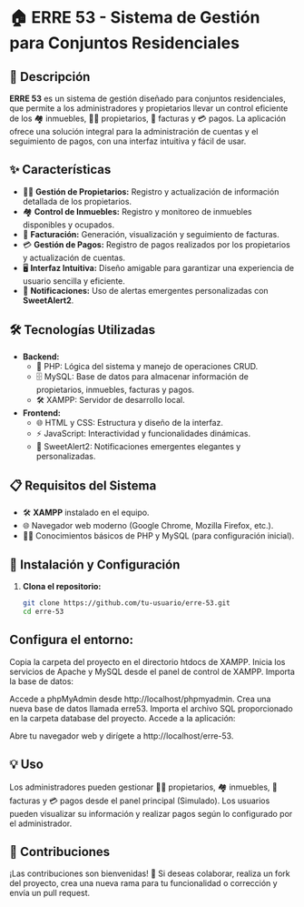 # 🏠 ERRE 53 - Sistema de Gestión para Conjuntos Residenciales

## 📖 Descripción

**ERRE 53** es un sistema de gestión diseñado para conjuntos residenciales, que permite a los administradores y propietarios llevar un control eficiente de los 🏘️ inmuebles, 🧑‍💼 propietarios, 📄 facturas y 💳 pagos. La aplicación ofrece una solución integral para la administración de cuentas y el seguimiento de pagos, con una interfaz intuitiva y fácil de usar.

## ✨ Características

- 🧑‍💼 **Gestión de Propietarios:** Registro y actualización de información detallada de los propietarios.
- 🏘️ **Control de Inmuebles:** Registro y monitoreo de inmuebles disponibles y ocupados.
- 📄 **Facturación:** Generación, visualización y seguimiento de facturas.
- 💳 **Gestión de Pagos:** Registro de pagos realizados por los propietarios y actualización de cuentas.
- 🖥️ **Interfaz Intuitiva:** Diseño amigable para garantizar una experiencia de usuario sencilla y eficiente.
- 🔔 **Notificaciones:** Uso de alertas emergentes personalizadas con **SweetAlert2**.

## 🛠️ Tecnologías Utilizadas

- **Backend:**
  - 🐘 PHP: Lógica del sistema y manejo de operaciones CRUD.
  - 🗄️ MySQL: Base de datos para almacenar información de propietarios, inmuebles, facturas y pagos.
  - 🛠️ XAMPP: Servidor de desarrollo local.
- **Frontend:**
  - 🌐 HTML y CSS: Estructura y diseño de la interfaz.
  - ⚡ JavaScript: Interactividad y funcionalidades dinámicas.
  - 🎨 SweetAlert2: Notificaciones emergentes elegantes y personalizadas.

## 📋 Requisitos del Sistema

- 🛠️ **XAMPP** instalado en el equipo.
- 🌐 Navegador web moderno (Google Chrome, Mozilla Firefox, etc.).
- 🧑‍💻 Conocimientos básicos de PHP y MySQL (para configuración inicial).

## 🚀 Instalación y Configuración

1. **Clona el repositorio:**
   ```bash
   git clone https://github.com/tu-usuario/erre-53.git
   cd erre-53
## Configura el entorno:

Copia la carpeta del proyecto en el directorio htdocs de XAMPP.
Inicia los servicios de Apache y MySQL desde el panel de control de XAMPP.
Importa la base de datos:

Accede a phpMyAdmin desde http://localhost/phpmyadmin.
Crea una nueva base de datos llamada erre53.
Importa el archivo SQL proporcionado en la carpeta database del proyecto.
Accede a la aplicación:

Abre tu navegador web y dirígete a http://localhost/erre-53.

## 💡 Uso
Los administradores pueden gestionar 🧑‍💼 propietarios, 🏘️ inmuebles, 📄 facturas y 💳 pagos desde el panel principal (Simulado).
Los usuarios pueden visualizar su información y realizar pagos según lo configurado por el administrador.

## 🤝 Contribuciones
¡Las contribuciones son bienvenidas! 🙌
Si deseas colaborar, realiza un fork del proyecto, crea una nueva rama para tu funcionalidad o corrección y envía un pull request.

